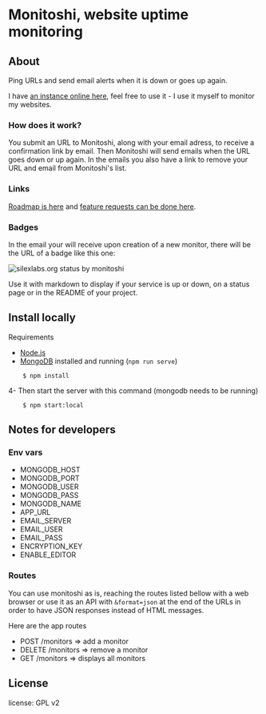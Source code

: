 # Monitoshi, website uptime monitoring

## About

Ping URLs and send email alerts when it is down or goes up again.

I have [an instance online here](https://monitoshi.lexoyo.me/), feel free to use it - I use it myself to monitor my websites.

### How does it work?

You submit an URL to Monitoshi, along with your email adress, to receive a confirmation link by email. Then Monitoshi will send emails when the URL goes down or up again. In the emails you also have a link to remove your URL and email from Monitoshi's list.

### Links

[Roadmap is here](https://github.com/lexoyo/Monitoshi/issues/1) and [feature requests can be done here](https://github.com/lexoyo/Monitoshi/issues/).

### Badges

In the email your will receive upon creation of a new monitor, there will be the URL of a badge like this one:

![silexlabs.org status by monitoshi](http://monitoshi.lexoyo.me/badge/1477987707192-1847)

Use it with markdown to display if your service is up or down, on a status page or in the README of your project.

## Install locally

Requirements

* [Node.js](http://nodejs.org/)
* [MongoDB](https://www.mongodb.org/) installed and running (`npm run serve`)


```
    $ npm install
```

4- Then start the server with this command (mongodb needs to be running)

```
    $ npm start:local
```

## Notes for developers

### Env vars

* MONGODB_HOST
* MONGODB_PORT
* MONGODB_USER
* MONGODB_PASS
* MONGODB_NAME
* APP_URL
* EMAIL_SERVER
* EMAIL_USER
* EMAIL_PASS
* ENCRYPTION_KEY
* ENABLE_EDITOR

### Routes

You can use monitoshi as is, reaching the routes listed bellow with a web browser or use it as an API with `&format=json` at the end of the URLs in order to have JSON responses instead of HTML messages.

Here are the app routes

* POST /monitors => add a monitor
* DELETE /monitors => remove a monitor
* GET /monitors => displays all monitors

## License

license: GPL v2

